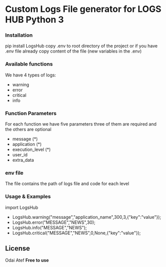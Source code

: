 # Custom Logs File generator for LOGS HUB Python 3

### Installation

pip install LogsHub
copy .env to root directory of the project or if you have .env file already copy content of the file (new variables in the .env)

### Available functions 
We have 4 types of logs:
 - warning
 - error
 - critical
 - info

### Function Parameters
For each function we have five parameters three of them are required and the others are optional
 - message (*)
 - application (*)
 - execution_level (*)
 - user_id
 - extra_data

### env file
The file contains the path of logs file and code for each level

### Usage & Examples
import LogsHub

- LogsHub.warning("message","application_name",300,3,{"key":"value"});
- LogsHub.error("MESSAGE","NEWS",30);
- LogsHub.info("MESSAGE","NEWS");
- LogsHub.critical("MESSAGE","NEWS",0,None,{"key":"value"});


License
----
Odai Atef
**Free to use**